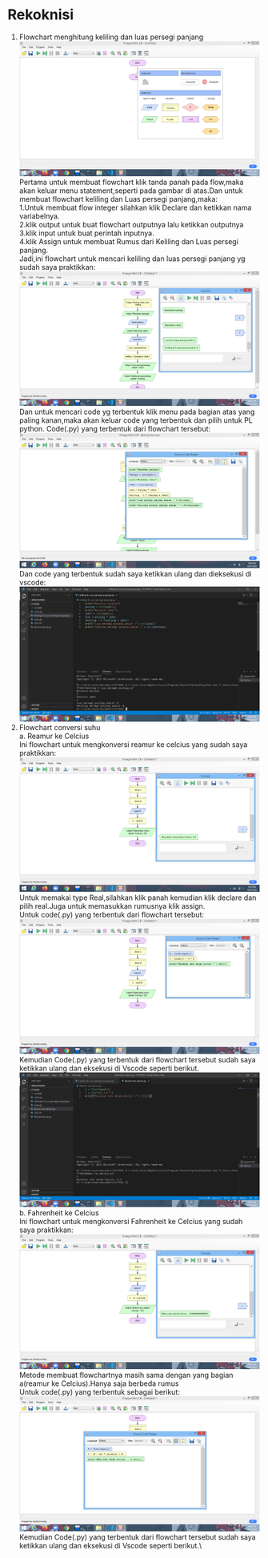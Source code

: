 # Rekoknisi
1. Flowchart menghitung keliling dan luas persegi panjang\
![image](https://github.com/IsmedQalyubi/Rekoknisi/blob/main/Screenshot%20(62).png) 
Pertama untuk membuat flowchart klik tanda panah pada flow,maka akan keluar menu statement,seperti pada gambar di atas.Dan untuk membuat flowchart keliling dan Luas persegi panjang,maka:\
1.Untuk membuat flow integer silahkan klik Declare dan ketikkan nama variabelnya. \
2.klik output untuk buat flowchart outputnya lalu ketikkan outputnya\
3.klik input untuk buat perintah inputnya. \
4.klik Assign untuk membuat Rumus dari Keliling dan Luas persegi panjang.\
Jadi,ini flowchart untuk mencari keliling dan luas persegi panjang yg sudah saya praktikkan:\
![image](https://github.com/IsmedQalyubi/Rekoknisi/blob/main/Screenshot%20(46).png) 
Dan untuk mencari code yg terbentuk klik menu pada bagian atas yang paling kanan,maka akan keluar code yang terbentuk dan pilih untuk PL python. Code(.py) yang terbentuk dari flowchart tersebut:
![image](https://github.com/IsmedQalyubi/Rekoknisi/blob/main/Screenshot%20(48).png) 
Dan code yang terbentuk sudah saya ketikkan ulang dan dieksekusi di vscode:\
![image](https://github.com/IsmedQalyubi/Rekoknisi/blob/main/Screenshot%20(49).png) 
2. Flowchart conversi suhu\
a. Reamur ke Celcius\
Ini flowchart untuk mengkonversi reamur ke celcius yang sudah saya praktikkan:\
![image](https://github.com/IsmedQalyubi/Rekoknisi/blob/main/Screenshot%20(50).png) 
Untuk memakai type Real,silahkan klik panah kemudian klik declare dan pilih real.Juga untuk memasukkan rumusnya klik assign.\
Untuk code(.py) yang terbentuk dari flowchart tersebut:\
![image](https://github.com/IsmedQalyubi/Rekoknisi/blob/main/Screenshot%20(51).png) 
Kemudian Code(.py) yang terbentuk dari flowchart tersebut sudah saya ketikkan ulang dan eksekusi di Vscode seperti berikut. 
![image](https://github.com/IsmedQalyubi/Rekoknisi/blob/main/Screenshot%20(52).png) 
b. Fahrenheit ke Celcius\
Ini flowchart untuk mengkonversi Fahrenheit ke Celcius yang sudah saya praktikkan:\
![image](https://github.com/IsmedQalyubi/Rekoknisi/blob/main/Screenshot%20(53).png) 
Metode membuat flowchartnya masih sama dengan yang bagian a(reamur ke Celcius).Hanya saja berbeda rumus\
Untuk code(.py) yang terbentuk sebagai berikut:\
![image](https://github.com/IsmedQalyubi/Rekoknisi/blob/main/Screenshot%20(54).png) 
Kemudian Code(.py) yang terbentuk dari flowchart tersebut sudah saya ketikkan ulang dan eksekusi di Vscode seperti berikut.\








